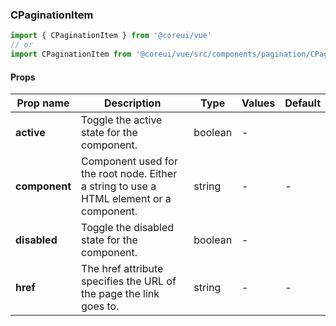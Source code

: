 ### CPaginationItem

```jsx
import { CPaginationItem } from '@coreui/vue'
// or
import CPaginationItem from '@coreui/vue/src/components/pagination/CPaginationItem'
```

#### Props

| Prop name     | Description                                                                             | Type    | Values | Default |
| ------------- | --------------------------------------------------------------------------------------- | ------- | ------ | ------- |
| **active**    | Toggle the active state for the component.                                              | boolean | -      |         |
| **component** | Component used for the root node. Either a string to use a HTML element or a component. | string  | -      | -       |
| **disabled**  | Toggle the disabled state for the component.                                            | boolean | -      |         |
| **href**      | The href attribute specifies the URL of the page the link goes to.                      | string  | -      | -       |
